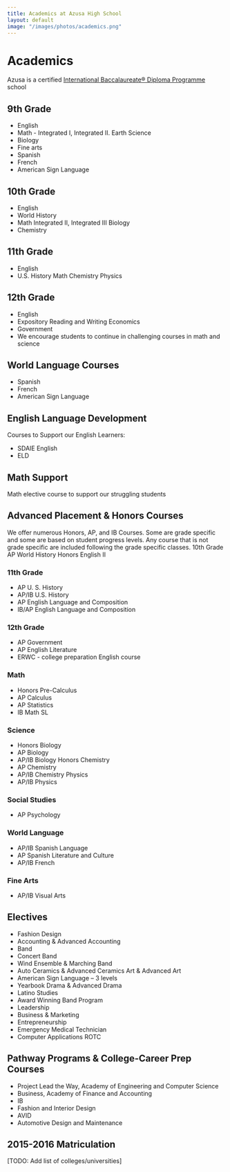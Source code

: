 ```yaml
---
title: Academics at Azusa High School
layout: default
image: "/images/photos/academics.png"
---
```


# Academics

Azusa is a certified [International Baccalaureate® Diploma Programme](http://ibo.org/en/programmes/diploma-programme/) school

## 9th Grade

*   English
*   Math - Integrated I, Integrated II. Earth Science
*   Biology
*   Fine arts
*   Spanish
*   French
*   American Sign Language

## 10th Grade

*   English
*   World History
*   Math Integrated II, Integrated III Biology
*   Chemistry

## 11th Grade

*   English
*   U.S. History Math Chemistry Physics

## 12th Grade

*   English
*   Expository Reading and Writing Economics
*   Government
*   We encourage students to continue in challenging courses in math and science

## World Language Courses

*   Spanish
*   French
*   American Sign Language

## English Language Development

Courses to Support our English Learners:

*   SDAIE English
*   ELD

## Math Support

Math elective course to support our struggling students

## Advanced Placement & Honors Courses

We offer numerous Honors, AP, and IB Courses. Some are grade specific and some are based on student progress levels. Any course that is not grade specific are included following the grade specific classes.
10th Grade
AP World History
Honors English II

### 11th Grade

* AP U. S. History
* AP/IB U.S. History
* AP English Language and Composition
* IB/AP English Language and Composition

### 12th Grade

* AP Government
* AP English Literature
* ERWC - college preparation English course

### Math

* Honors Pre-Calculus
* AP Calculus
* AP Statistics
* IB Math SL

### Science

* Honors Biology
* AP Biology
* AP/IB Biology Honors Chemistry
* AP Chemistry
* AP/IB Chemistry Physics
* AP/IB Physics

### Social Studies

* AP Psychology

### World Language

* AP/IB Spanish Language
* AP Spanish Literature and Culture
* AP/IB French

### Fine Arts

* AP/IB Visual Arts

## Electives

* Fashion Design
* Accounting & Advanced Accounting
* Band
* Concert Band
* Wind Ensemble & Marching Band
* Auto Ceramics & Advanced Ceramics Art & Advanced Art
* American Sign Language – 3 levels
* Yearbook Drama & Advanced Drama
* Latino Studies
* Award Winning Band Program
* Leadership
* Business & Marketing
* Entrepreneurship
* Emergency Medical Technician
* Computer Applications ROTC

## Pathway Programs & College-Career Prep Courses

* Project Lead the Way, Academy of Engineering and Computer Science
* Business, Academy of Finance and Accounting
* IB
* Fashion and Interior Design
* AVID
* Automotive Design and Maintenance

## 2015-2016 Matriculation

[TODO: Add list of colleges/universities]
